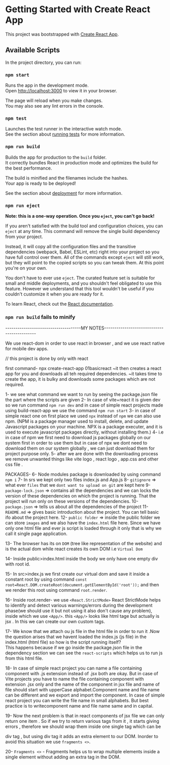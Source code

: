 # Getting Started with Create React App

This project was bootstrapped with [Create React App](https://github.com/facebook/create-react-app).

## Available Scripts

In the project directory, you can run:

### `npm start`

Runs the app in the development mode.\
Open [http://localhost:3000](http://localhost:3000) to view it in your browser.

The page will reload when you make changes.\
You may also see any lint errors in the console.

### `npm test`

Launches the test runner in the interactive watch mode.\
See the section about [running tests](https://facebook.github.io/create-react-app/docs/running-tests) for more information.

### `npm run build`

Builds the app for production to the `build` folder.\
It correctly bundles React in production mode and optimizes the build for the best performance.

The build is minified and the filenames include the hashes.\
Your app is ready to be deployed!

See the section about [deployment](https://facebook.github.io/create-react-app/docs/deployment) for more information.

### `npm run eject`

**Note: this is a one-way operation. Once you `eject`, you can't go back!**

If you aren't satisfied with the build tool and configuration choices, you can `eject` at any time. This command will remove the single build dependency from your project.

Instead, it will copy all the configuration files and the transitive dependencies (webpack, Babel, ESLint, etc) right into your project so you have full control over them. All of the commands except `eject` will still work, but they will point to the copied scripts so you can tweak them. At this point you're on your own.

You don't have to ever use `eject`. The curated feature set is suitable for small and middle deployments, and you shouldn't feel obligated to use this feature. However we understand that this tool wouldn't be useful if you couldn't customize it when you are ready for it.


To learn React, check out the [React documentation](https://reactjs.org/).

### `npm run build` fails to minify


-------------------------------------MY NOTES--------------------------------------------

We use react-dom in order to use react in browser , and we use react native for mobile dev apps.

// this project is done by only with react 

first command- npx create-react-app 01basicreact
            ~it then creates a react app for you and downloads all teh required dependencies.
            ~it takes time to create the app, it is bulky and downloads some packages which are not required.
            

1- we see what command we want to run by seeing the package.json file the part where the scripts are given
2- In case of vite+react it is given dev so we run command `npm run dev` and in case of simple react projects made using build-react-app we use the command `npm run start`
3- in case of simple react one on first place we used `npx` instead of `npm` we can also use npm. (NPM is a package manager used to install, delete, and update Javascript packages on your machine. NPX is a package executer, and it is used to execute javascript packages directly, without installing them.)
4- i.e in case of npm we first need to download js packages globally on our system first in order to use them but in case of npx we dont need to download them on our system globally , we can just download them for project purpose only.
5- after we are done with the downloading process we remove unwanted things like vite logo , react logo , app.css and other css file .


PACKAGES-
6- Node modules package is downloaded by using command `npm i`
7- In srs we kept only two files index.js and App.js
8- `gitignore` => what ever `files` that we `dont want to upload on git` are kept here
9- `package-lock.json` => contains all the dependencies and we can locks the version of these dependencies on which the project is running. That the project will run only on these versions of the dependencies.
10- `package.json` => tells us about all the dependencies of the project
11- `README.md` => gives basic introduction about the project. You can tell basic ifo about the project here.
12- `public folder` => inside the public folder we can store `images` and we also have the `index.html` file here. Since we have only one html file and ever js script is loaded through it only that is why we call it single page application.


13- The browser has its on `DOM` (tree like representation of the website) and is the actual dom while react creates its own DOM i.e `Virtual Dom`

14- Inside public>index.html inside the body we only have one empty div with root id.

15- In src>index.js we first create our virtual dom and save it inside a constant root by using command ` const root=React.DOM.createRoot(document.getElementById('root')); `
and then we render this root using command `root.render`.

16- Inside root.render- we use `<React.StrictMode>`  React StrictMode helps to identify and detect various warnings/errors during the development phase(we should use it but not using it also don't cause any problem), inside which we use `<App/>`. this `<App/>` looks like html tage but actually is jsx . In this we can create our own custom tags.

17- We know that we attach ou js file in the html file in order to run it .Now the question arises that we havent loaded the index.js (js file) in the index.html (html file) so how is the script running itself?   
This happens because if we go inside the package.json file in the dependency section we can see the `react-scripts` which helps us to run js from this html file.

18- In case of simple react project you can name a file containing component with .js extension instead of .jsx both are okay. But in case of Vite projects you have to name the file containing component with extension .jsx only and the name of the component in jsx file and name of file should start with upperCase alphabet.Component name and file name can be different and we export and import the component. In case of simple react project you can write the file name in small alphabets. But best practice is to writecomponent name and file name same and in capital.

19- Now the next problem is that in react components of jsx file we can only return one item . So if we try to return various tags from it , it starts giving errors , therefore we should wrap them inside one single tag which can be <div> div tag , but using div tag it adds an extra element to our DOM. Inorder to avoid this situation we use `fragments <>`.

20- `Fragments <>` - Fragments helps us to wrap multiple elements inside a single element without adding an extra tag in the DOM.